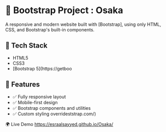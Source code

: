 # 🚀 Bootstrap Project : Osaka

A responsive and modern website built with [Bootstrap], using only HTML, CSS, and Bootstrap's built-in components.

## 🧰 Tech Stack

- HTML5
- CSS3
- [Bootstrap 5](https://getboo

## 🧾 Features

- ✅ Fully responsive layout
- ✅ Mobile-first design
- ✅ Bootstrap components and utilities
- ✅ Custom styling overrideststrap.com/)

🌍 Live Demo
https://esraalsayyed.github.io/Osaka/
